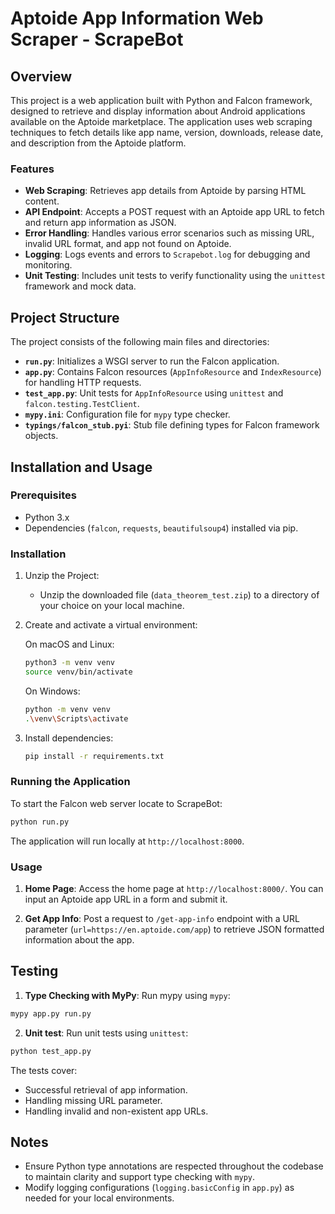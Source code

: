# Aptoide App Information Web Scraper - ScrapeBot

## Overview

This project is a web application built with Python and Falcon framework, designed to retrieve and display information about Android applications available on the Aptoide marketplace. The application uses web scraping techniques to fetch details like app name, version, downloads, release date, and description from the Aptoide platform.

### Features

- **Web Scraping**: Retrieves app details from Aptoide by parsing HTML content.
- **API Endpoint**: Accepts a POST request with an Aptoide app URL to fetch and return app information as JSON.
- **Error Handling**: Handles various error scenarios such as missing URL, invalid URL format, and app not found on Aptoide.
- **Logging**: Logs events and errors to `Scrapebot.log` for debugging and monitoring.
- **Unit Testing**: Includes unit tests to verify functionality using the `unittest` framework and mock data.

## Project Structure

The project consists of the following main files and directories:

- **`run.py`**: Initializes a WSGI server to run the Falcon application.
- **`app.py`**: Contains Falcon resources (`AppInfoResource` and `IndexResource`) for handling HTTP requests.
- **`test_app.py`**: Unit tests for `AppInfoResource` using `unittest` and `falcon.testing.TestClient`.
- **`mypy.ini`**: Configuration file for `mypy` type checker.
- **`typings/falcon_stub.pyi`**: Stub file defining types for Falcon framework objects.

## Installation and Usage

### Prerequisites

- Python 3.x
- Dependencies (`falcon`, `requests`, `beautifulsoup4`) installed via pip.

### Installation

1. Unzip the Project:

   - Unzip the downloaded file (`data_theorem_test.zip`) to a directory of your choice on your local machine.

2. Create and activate a virtual environment:

   On macOS and Linux:
   ```bash
   python3 -m venv venv
   source venv/bin/activate
   ```

   On Windows:
   ```bash
   python -m venv venv
   .\venv\Scripts\activate
   ```

3. Install dependencies:

   ```bash
   pip install -r requirements.txt
   ```

   
### Running the Application

To start the Falcon web server locate to ScrapeBot:

```bash
python run.py
```

The application will run locally at `http://localhost:8000`.

### Usage

1. **Home Page**: Access the home page at `http://localhost:8000/`. You can input an Aptoide app URL in a form and submit it.
   
2. **Get App Info**: Post a request to `/get-app-info` endpoint with a URL parameter (`url=https://en.aptoide.com/app`) to retrieve JSON formatted information about the app.


## Testing

1. **Type Checking with MyPy**: Run mypy using `mypy`:

```bash
mypy app.py run.py
```

2. **Unit test**: Run unit tests using `unittest`:

```bash
python test_app.py
```

The tests cover:
- Successful retrieval of app information.
- Handling missing URL parameter.
- Handling invalid and non-existent app URLs.

## Notes

- Ensure Python type annotations are respected throughout the codebase to maintain clarity and support type checking with `mypy`.
- Modify logging configurations (`logging.basicConfig` in `app.py`) as needed for your local environments.
